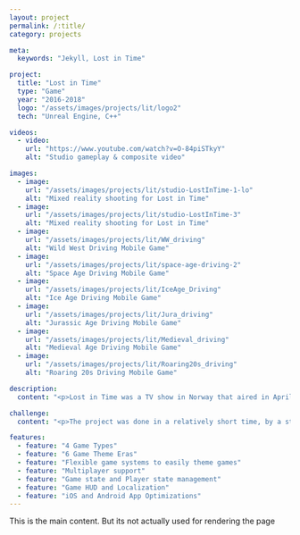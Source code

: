 ```yaml
---
layout: project
permalink: /:title/
category: projects

meta:
  keywords: "Jekyll, Lost in Time"

project:
  title: "Lost in Time"
  type: "Game"
  year: "2016-2018"
  logo: "/assets/images/projects/lit/logo2"
  tech: "Unreal Engine, C++"

videos:
  - video:
    url: "https://www.youtube.com/watch?v=O-84piSTkyY"
    alt: "Studio gameplay & composite video"

images:
  - image:
    url: "/assets/images/projects/lit/studio-LostInTime-1-lo"
    alt: "Mixed reality shooting for Lost in Time"
  - image:
    url: "/assets/images/projects/lit/studio-LostInTime-3"
    alt: "Mixed reality shooting for Lost in Time"
  - image:
    url: "/assets/images/projects/lit/WW_driving"
    alt: "Wild West Driving Mobile Game"
  - image:
    url: "/assets/images/projects/lit/space-age-driving-2"
    alt: "Space Age Driving Mobile Game"
  - image:
    url: "/assets/images/projects/lit/IceAge_Driving"
    alt: "Ice Age Driving Mobile Game"
  - image:
    url: "/assets/images/projects/lit/Jura_driving"
    alt: "Jurassic Age Driving Mobile Game"
  - image:
    url: "/assets/images/projects/lit/Medieval_driving"
    alt: "Medieval Age Driving Mobile Game"
  - image:
    url: "/assets/images/projects/lit/Roaring20s_driving"
    alt: "Roaring 20s Driving Mobile Game"

description:
  content: "<p>Lost in Time was a TV show in Norway that aired in April 2017 with a companion app for viewers to play along. It was culmination of a family of technologies that allowed the production of tightly coupled products for television broadcasting.</p><p>In the show, contestants compete with each other by playing mixed reality games for a prize pool. These mixed reality games had physical controllers for digital games and were captured in a green room.</p><p>When the show aired, players at home could join and compete for a prize pool that would be equal to the episode's prize pool. Both the show and the apps had 4 games types, with each themed for 6 distinct era themes. Both the mobile app/games and the studio interactive games were made in Unreal Engine 4.</p>"

challenge:
  content: "<p>The project was done in a relatively short time, by a startup. This meant the biggest difficulty with this project was figuring out the details of the workflow while being in the thick of it. The short timelines also meant the product was often very untested, which eventually turned out to let the product down.</p>"

features:
  - feature: "4 Game Types"
  - feature: "6 Game Theme Eras"
  - feature: "Flexible game systems to easily theme games"
  - feature: "Multiplayer support"
  - feature: "Game state and Player state management"
  - feature: "Game HUD and Localization"
  - feature: "iOS and Android App Optimizations"
---
```

<p>This is the main content. But its not actually used for rendering the page</p>
